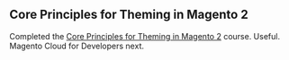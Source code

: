 ## Core Principles for Theming in Magento 2

Completed the [Core Principles for Theming in Magento 2](../docs/core-principles-for-theming-in-magento-2.pdf "Core Principles for Theming in Magento 2") course. Useful. Magento Cloud for Developers next.